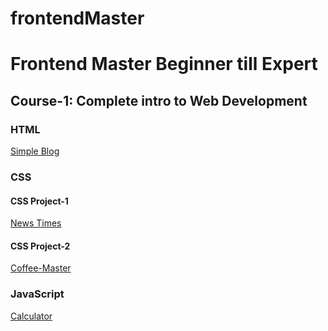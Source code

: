 # frontendMaster
<h1>Frontend Master Beginner till Expert</h1>
<h2>Course-1: Complete intro to Web Development</h2>
<h3>HTML</h3>
<a href = "https://frontend-master-one.vercel.app/index.html"> Simple Blog </a>
<h3>CSS</h3>
<h4>CSS Project-1</h4>
<a href = "https://frontend-master-css.vercel.app/"> News Times </a>
<h4>CSS Project-2</h4>
<a href = "https://coffee-master.vercel.app/"> Coffee-Master</a>
<h3> JavaScript</h3>
<a href = "https://frontend-master-liard.vercel.app/"> Calculator </a>